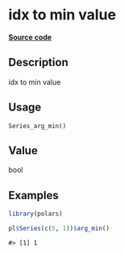 
# idx to min value

[**Source code**](https://github.com/pola-rs/r-polars/tree/main/R/after-wrappers.R#L20)

## Description

idx to min value

## Usage

<pre><code class='language-R'>Series_arg_min()
</code></pre>

## Value

bool

## Examples

``` r
library(polars)

pl$Series(c(5, 1))$arg_min()
```

    #> [1] 1
